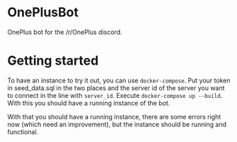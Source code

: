 # OnePlusBot
OnePlus bot for the /r/OnePlus discord.

# Getting started
To have an instance to try it out, you can use `docker-compose`.
Put your token in seed_data.sql in the two places and the server id of the server you want to connect in the line with `server_id`.
Execute `docker-compose up --build`. With this you should have a running instance of the bot.

With that you should have a running instance, there are some errors right now (which need an improvement), but the instance should be running and functional.